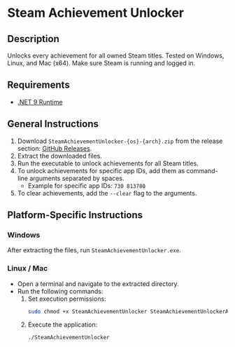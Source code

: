 # Steam Achievement Unlocker

## Description
Unlocks every achievement for all owned Steam titles.
Tested on Windows, Linux, and Mac (x64).
Make sure Steam is running and logged in.

## Requirements
- [.NET 9 Runtime](https://dotnet.microsoft.com/en-us/download/dotnet/9.0)

## General Instructions
1. Download `SteamAchievementUnlocker-{os}-{arch}.zip` from the release section: [GitHub Releases](https://github.com/mbwilding/steam-achievement-unlocker/releases).
2. Extract the downloaded files.
3. Run the executable to unlock achievements for all Steam titles.
4. To unlock achievements for specific app IDs, add them as command-line arguments separated by spaces.
   - Example for specific app IDs: `730 813780`
5. To clear achievements, add the `--clear` flag to the arguments.

## Platform-Specific Instructions

### Windows
After extracting the files, run `SteamAchievementUnlocker.exe`.

### Linux / Mac
- Open a terminal and navigate to the extracted directory.
- Run the following commands:
  1. Set execution permissions:
     ```bash
     sudo chmod +x SteamAchievementUnlocker SteamAchievementUnlockerAgent
     ```
  2. Execute the application:
     ```bash
     ./SteamAchievementUnlocker
     ```
